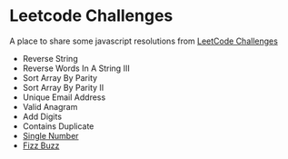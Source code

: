 # Leetcode Challenges
A place to share some javascript resolutions from [LeetCode Challenges](/https://leetcode.com/)
* Reverse String
* Reverse Words In A String III
* Sort Array By Parity	
* Sort Array By Parity II	
* Unique Email Address
* Valid Anagram
* Add Digits
* Contains Duplicate
* [Single Number](//https://leetcode.com/problems/single-number/description/)
* [Fizz Buzz](https://github.com/iwilliam317/leetcode-challenges/blob/master/challenges/fizz_buzz.js)



